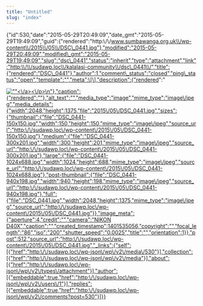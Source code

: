 ```yaml
---
title: "Untitled"
slug: "index"
---
```


{"id":530,"date":"2015-05-29T20:49:09","date\_gmt":"2015-05-29T19:49:09","guid":{"rendered":"http:\\/\\/www.sumbawanga.org.uk\\/wp-content\\/2015\\/05\\/DSC\_0441.jpg"},"modified":"2015-05-29T20:49:09","modified\_gmt":"2015-05-29T19:49:09","slug":"dsc\_0441","status":"inherit","type":"attachment","link":"http:\\/\\/sudawp.loc\\/kalalasi-community\\/dsc\_0441\\/","title":{"rendered":"DSC\_0441"},"author":1,"comment\_status":"closed","ping\_status":"open","template":"","meta":\[\],"description":{"rendered":"

[![\"\"](\"http:\/\/sudawp.loc\/wp-content\/2015\/05\/DSC_0441-300x201.jpg\")<\\/a><\\/p>\\n"},"caption":{"rendered":""},"alt\_text":"","media\_type":"image","mime\_type":"image\\/jpeg","media\_details":{"width":2048,"height":1375,"file":"2015\\/05\\/DSC\_0441.jpg","sizes":{"thumbnail":{"file":"DSC\_0441-150x150.jpg","width":150,"height":150,"mime\_type":"image\\/jpeg","source\_url":"http:\\/\\/sudawp.loc\\/wp-content\\/2015\\/05\\/DSC\_0441-150x150.jpg"},"medium":{"file":"DSC\_0441-300x201.jpg","width":300,"height":201,"mime\_type":"image\\/jpeg","source\_url":"http:\\/\\/sudawp.loc\\/wp-content\\/2015\\/05\\/DSC\_0441-300x201.jpg"},"large":{"file":"DSC\_0441-1024x688.jpg","width":1024,"height":688,"mime\_type":"image\\/jpeg","source\_url":"http:\\/\\/sudawp.loc\\/wp-content\\/2015\\/05\\/DSC\_0441-1024x688.jpg"},"post-thumbnail":{"file":"DSC\_0441-940x198.jpg","width":940,"height":198,"mime\_type":"image\\/jpeg","source\_url":"http:\\/\\/sudawp.loc\\/wp-content\\/2015\\/05\\/DSC\_0441-940x198.jpg"},"full":{"file":"DSC\_0441.jpg","width":2048,"height":1375,"mime\_type":"image\\/jpeg","source\_url":"http:\\/\\/sudawp.loc\\/wp-content\\/2015\\/05\\/DSC\_0441.jpg"}},"image\_meta":{"aperture":4,"credit":"","camera":"NIKON D40X","caption":"","created\_timestamp":1401535056,"copyright":"","focal\_length":"86","iso":"200","shutter\_speed":"0.0025","title":"","orientation":1}},"post":512,"source\_url":"http:\\/\\/sudawp.loc\\/wp-content\\/2015\\/05\\/DSC\_0441.jpg","\_links":{"self":\[{"href":"http:\\/\\/sudawp.loc\\/wp-json\\/wp\\/v2\\/media\\/530"}\],"collection":\[{"href":"http:\\/\\/sudawp.loc\\/wp-json\\/wp\\/v2\\/media"}\],"about":\[{"href":"http:\\/\\/sudawp.loc\\/wp-json\\/wp\\/v2\\/types\\/attachment"}\],"author":\[{"embeddable":true,"href":"http:\\/\\/sudawp.loc\\/wp-json\\/wp\\/v2\\/users\\/1"}\],"replies":\[{"embeddable":true,"href":"http:\\/\\/sudawp.loc\\/wp-json\\/wp\\/v2\\/comments?post=530"}\]}}](http:\/\/sudawp.loc\/wp-content\/2015\/05\/DSC_0441.jpg)
